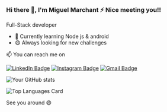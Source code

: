 ### Hi there 👋, I'm Miguel Marchant ⚡ Nice meeting you!!

Full-Stack developer

- 🌱 Currently learning Node js & android
- 😄 Always looking for new challenges

📫 You can reach me on 

[![LinkedIn Badge](https://img.shields.io/badge/LinkedIn-0077B5?style=for-the-badge&logo=linkedin&logoColor=white)](https://www.linkedin.com/in/miguel-marchant/)
[![Instagram Badge](https://img.shields.io/badge/Instagram-E4405F?style=for-the-badge&logo=instagram&logoColor=white)](https://www.instagram.com/mimarchantt/)
[![Gmail Badge](https://img.shields.io/badge/Gmail-D14836?style=for-the-badge&logo=gmail&logoColor=white)](mailto:mimarchtt@gmail.com)

![Your GitHub stats](https://github-readme-stats.vercel.app/api?username=mimarchant)

![Top Languages Card](https://github-readme-stats.vercel.app/api/top-langs/?username=mimarchant&layout=compact)


See you around 😄




<!--
**mimarchant/mimarchant** is a ✨ _special_ ✨ repository because its `README.md` (this file) appears on your GitHub profile.

Here are some ideas to get you started:

- 🔭 I’m currently working on ...
- 🌱 I’m currently learning ...
- 👯 I’m looking to collaborate on ...
- 🤔 I’m looking for help with ...
- 💬 Ask me about ...
- 📫 How to reach me: ...
- 😄 Pronouns: ...
- ⚡ Fun fact: ...
-->
